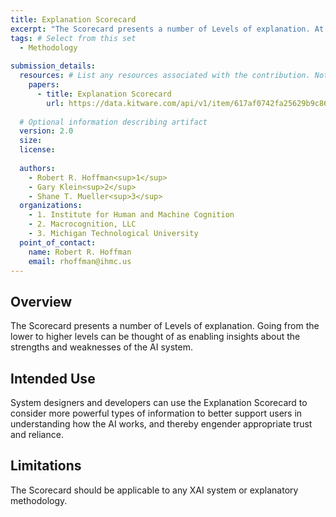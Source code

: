 ```yaml
---
title: Explanation Scorecard
excerpt: "The Scorecard presents a number of Levels of explanation. At the lower levels are explanations in the terms of the cues or features of individual instances. At the higher levels are explanations that answer more general questions about how the AI works. Going from the lower to higher levels can be thought of as enabling insights about the strengths and weaknesses of the AI system."
tags: # Select from this set
  - Methodology
   
submission_details:
  resources: # List any resources associated with the contribution. Not all sections are required
    papers:
      - title: Explanation Scorecard
        url: https://data.kitware.com/api/v1/item/617af0742fa25629b9c86c40/download?contentDisposition=inline
   
  # Optional information describing artifact
  version: 2.0
  size:
  license:
   
  authors:
    - Robert R. Hoffman<sup>1</sup>
    - Gary Klein<sup>2</sup>
    - Shane T. Mueller<sup>3</sup>
  organizations:
    - 1. Institute for Human and Machine Cognition
    - 2. Macrocognition, LLC
    - 3. Michigan Technological University
  point_of_contact:
    name: Robert R. Hoffman
    email: rhoffman@ihmc.us
---
```

   
## Overview
The Scorecard presents a number of Levels of explanation. Going from the lower to higher levels can be thought of as enabling insights about the strengths and weaknesses of the AI system.

## Intended Use
System designers and developers can use the Explanation Scorecard to consider more powerful types of information to better support users in understanding how the AI works, and thereby engender appropriate trust and reliance.

## Limitations
The Scorecard should be applicable to any XAI system or explanatory methodology.
